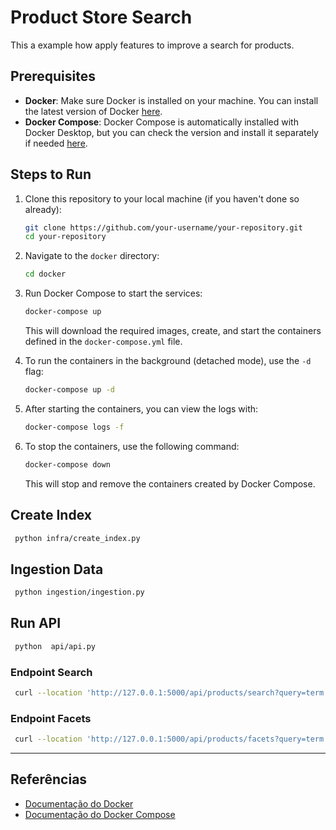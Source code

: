 # Product Store Search

This a example how apply features to improve a search for products.

## Prerequisites

- **Docker**: Make sure Docker is installed on your machine. You can install the latest version of
  Docker [here](https://docs.docker.com/get-docker/).
- **Docker Compose**: Docker Compose is automatically installed with Docker Desktop, but you can check the version and
  install it separately if needed [here](https://docs.docker.com/compose/install/).

## Steps to Run

1. Clone this repository to your local machine (if you haven't done so already):
    ```bash
    git clone https://github.com/your-username/your-repository.git
    cd your-repository
    ```

2. Navigate to the `docker` directory:
    ```bash
    cd docker
    ```

3. Run Docker Compose to start the services:
    ```bash
    docker-compose up
    ```

   This will download the required images, create, and start the containers defined in the `docker-compose.yml` file.

4. To run the containers in the background (detached mode), use the `-d` flag:
    ```bash
    docker-compose up -d
    ```

5. After starting the containers, you can view the logs with:
    ```bash
    docker-compose logs -f
    ```

6. To stop the containers, use the following command:
    ```bash
    docker-compose down
    ```

   This will stop and remove the containers created by Docker Compose.

## Create Index

   ```bash
    python infra/create_index.py
   ```

## Ingestion Data

   ```bash
    python ingestion/ingestion.py
   ```

## Run API

   ```bash
    python  api/api.py
   ```

### Endpoint Search

   ```bash
    curl --location 'http://127.0.0.1:5000/api/products/search?query=term'
   ```

### Endpoint Facets

   ```bash
    curl --location 'http://127.0.0.1:5000/api/products/facets?query=term'
   ```

---

## Referências

- [Documentação do Docker](https://docs.docker.com/)
- [Documentação do Docker Compose](https://docs.docker.com/compose/)

